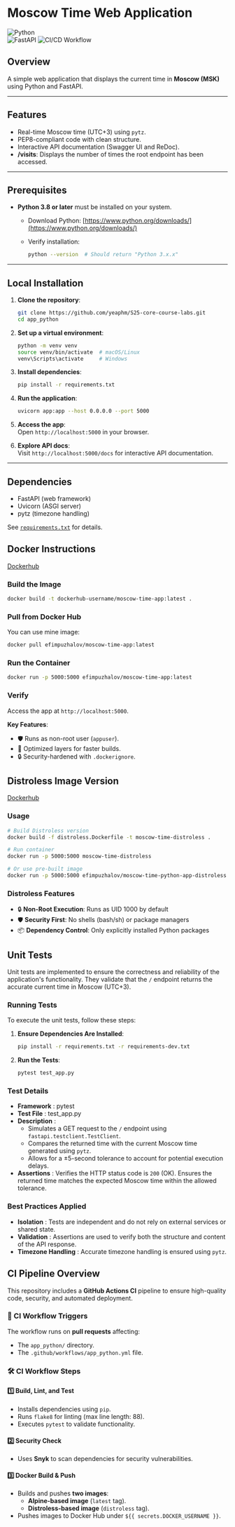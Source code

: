 # Moscow Time Web Application

![Python](https://img.shields.io/badge/Python-3.8%2B-blue)  
![FastAPI](https://img.shields.io/badge/Framework-FastAPI-green)
![CI/CD Workflow](https://github.com/yeaphm/S25-core-course-labs/actions/workflows/python_app_ci.yml/badge.svg)

## Overview

A simple web application that displays the current time in **Moscow (MSK)** using Python and FastAPI.  

---

## Features  

- Real-time Moscow time (UTC+3) using `pytz`.  
- PEP8-compliant code with clean structure.  
- Interactive API documentation (Swagger UI and ReDoc).  
- **/visits**: Displays the number of times the root endpoint has been accessed.

---

## Prerequisites  

- **Python 3.8 or later** must be installed on your system.  
  - Download Python: [https://www.python.org/downloads/](https://www.python.org/downloads/)  
  - Verify installation:  

    ```bash
    python --version  # Should return "Python 3.x.x"
    ```

---

## Local Installation  

1. **Clone the repository**:  

   ```bash
   git clone https://github.com/yeaphm/S25-core-course-labs.git
   cd app_python
   ```

2. **Set up a virtual environment**:  

   ```bash
   python -m venv venv
   source venv/bin/activate  # macOS/Linux
   venv\Scripts\activate     # Windows
   ```

3. **Install dependencies**:  

   ```bash
   pip install -r requirements.txt
   ```

4. **Run the application**:  

   ```bash
   uvicorn app:app --host 0.0.0.0 --port 5000
   ```

5. **Access the app**:  
   Open `http://localhost:5000` in your browser.  

6. **Explore API docs**:  
   Visit `http://localhost:5000/docs` for interactive API documentation.  

---

## Dependencies  

- FastAPI (web framework)  
- Uvicorn (ASGI server)  
- pytz (timezone handling)  

See [`requirements.txt`](./requirements.txt) for details.

## Docker Instructions

[Dockerhub](https://hub.docker.com/r/efimpuzhalov/moscow-time-python-app)

### Build the Image

```bash
docker build -t dockerhub-username/moscow-time-app:latest .
```

### Pull from Docker Hub

You can use mine image:

```bash
docker pull efimpuzhalov/moscow-time-app:latest
```

### Run the Container

```bash
docker run -p 5000:5000 efimpuzhalov/moscow-time-app:latest
```

### Verify

Access the app at `http://localhost:5000`.

**Key Features**:  

- 🛡️ Runs as non-root user (`appuser`).  
- 🐳 Optimized layers for faster builds.  
- 🔒 Security-hardened with `.dockerignore`.

## Distroless Image Version

[Dockerhub](https://hub.docker.com/r/efimpuzhalov/moscow-time-python-app-distroless)

### Usage

```bash
# Build Distroless version
docker build -f distroless.Dockerfile -t moscow-time-distroless .

# Run container
docker run -p 5000:5000 moscow-time-distroless

# Or use pre-built image
docker run -p 5000:5000 efimpuzhalov/moscow-time-python-app-distroless:latest
```

### Distroless Features

- 🔒 **Non-Root Execution**: Runs as UID 1000 by default
- 🛡️ **Security First**: No shells (bash/sh) or package managers
- 📦 **Dependency Control**: Only explicitly installed Python packages

## Unit Tests

Unit tests are implemented to ensure the correctness and reliability of the application's functionality. They validate that the `/` endpoint returns the accurate current time in Moscow (UTC+3).

### Running Tests

To execute the unit tests, follow these steps:

1. **Ensure Dependencies Are Installed**:

   ```bash
   pip install -r requirements.txt -r requirements-dev.txt
   ```

2. **Run the Tests**:

   ```bash
   pytest test_app.py
   ```

### Test Details

- **Framework** : pytest
- **Test File** : test_app.py
- **Description** :
  - Simulates a GET request to the `/` endpoint using `fastapi.testclient.TestClient`.
  - Compares the returned time with the current Moscow time generated using `pytz`.
  - Allows for a ±5-second tolerance to account for potential execution delays.
- **Assertions** :
   Verifies the HTTP status code is `200` (OK).
   Ensures the returned time matches the expected Moscow time within the allowed tolerance.

### Best Practices Applied

- **Isolation** : Tests are independent and do not rely on external services or shared state.
- **Validation** : Assertions are used to verify both the structure and content of the API response.
- **Timezone Handling** : Accurate timezone handling is ensured using `pytz`.

## **CI Pipeline Overview**

This repository includes a **GitHub Actions CI** pipeline to ensure high-quality code, security, and automated deployment.

### **🔄 CI Workflow Triggers**

The workflow runs on **pull requests** affecting:

- The `app_python/` directory.
- The `.github/workflows/app_python.yml` file.

### **🛠️ CI Workflow Steps**

#### **1️⃣ Build, Lint, and Test**

- Installs dependencies using `pip`.
- Runs `flake8` for linting (max line length: 88).
- Executes `pytest` to validate functionality.

#### **2️⃣ Security Check**

- Uses **Snyk** to scan dependencies for security vulnerabilities.

#### **3️⃣ Docker Build & Push**

- Builds and pushes **two images**:
  - **Alpine-based image** (`latest` tag).
  - **Distroless-based image** (`distroless` tag).
- Pushes images to Docker Hub under `${{ secrets.DOCKER_USERNAME }}`.
